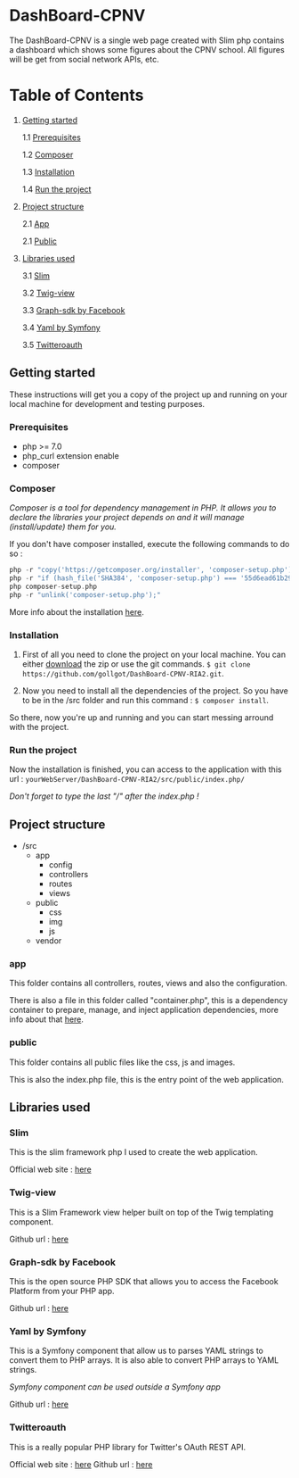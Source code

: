 # DashBoard-CPNV
The DashBoard-CPNV is a single web page created with Slim php contains a dashboard which shows some figures about the CPNV school.
All figures will be get from social network APIs, etc.

# Table of Contents
1. [Getting started](#getting-started)

    1.1 [Prerequisites](#prerequisites)

    1.2 [Composer](#composer)

    1.3 [Installation](#installation)

    1.4 [Run the project](#run-the-project)

2. [Project structure](#project-structure)

    2.1 [App](#app)
    
    2.1 [Public](#public)
    
3. [Libraries used](#external-libraries-used)

    3.1 [Slim](#slim)
    
    3.2 [Twig-view](#twig-view)
    
    3.3 [Graph-sdk by Facebook](#graph-sdk-by-facebook)
    
    3.4 [Yaml by Symfony](#yaml-by-symfony)
    
    3.5 [Twitteroauth](#twitteroauth)

## Getting started
These instructions will get you a copy of the project up and running on your local machine for development and testing purposes.

### Prerequisites 
 - php >= 7.0
 - php_curl extension enable
 - composer
 
### Composer
*Composer is a tool for dependency management in PHP. It allows you to declare the libraries your project depends on and
it will manage (install/update) them for you.*

If you don't have composer installed, execute the following commands to do so :

``` php
php -r "copy('https://getcomposer.org/installer', 'composer-setup.php');"
php -r "if (hash_file('SHA384', 'composer-setup.php') === '55d6ead61b29c7bdee5cccfb50076874187bd9f21f65d8991d46ec5cc90518f447387fb9f76ebae1fbbacf329e583e30') { echo 'Installer verified'; } else { echo 'Installer corrupt'; unlink('composer-setup.php'); } echo PHP_EOL;"
php composer-setup.php
php -r "unlink('composer-setup.php');"
```

More info about the installation [here](https://getcomposer.org/download/).

### Installation
1. First of all you need to clone the project on your local machine. You can either [download](https://github.com/gollgot/DashBoard-CPNV-RIA2/archive/master.zip) the zip or use the git commands.
`$ git clone https://github.com/gollgot/DashBoard-CPNV-RIA2.git`.

2. Now you need to install all the dependencies of the project. So you have to be in the /src folder and run this command :
`$ composer install`.

So there, now you're up and running and you can start messing arround with the project.

### Run the project
Now the installation is finished, you can access to the application with this url : `yourWebServer/DashBoard-CPNV-RIA2/src/public/index.php/`

*Don't forget to type the last "/" after the index.php !*

## Project structure
- /src
  - app
    - config
    - controllers
    - routes
    - views
  - public
    - css
    - img
    - js
  - vendor
  
### app
This folder contains all controllers, routes, views and also the configuration.

There is also a file in this folder called "container.php", this is a dependency container to prepare, manage, and inject application dependencies, more info about that [here](https://www.slimframework.com/docs/v3/concepts/di.html).

### public
This folder contains all public files like the css, js and images.

This is also the index.php file, this is the entry point of the web application.

## Libraries used

### Slim
This is the slim framework php I used to create the web application.

Official web site : [here](https://www.slimframework.com/)

### Twig-view
This is a Slim Framework view helper built on top of the Twig templating component.

Github url : [here](https://github.com/slimphp/Twig-View)

### Graph-sdk by Facebook
This is the open source PHP SDK that allows you to access the Facebook Platform from your PHP app.

Github url : [here](https://github.com/facebook/php-graph-sdk)

### Yaml by Symfony
This is a Symfony component that allow us to parses YAML strings to convert them to PHP arrays. It is also able to convert PHP arrays to YAML strings.

*Symfony component can be used outside a Symfony app*

Github url : [here](https://github.com/symfony/yaml)

### Twitteroauth
This is a really popular PHP library for Twitter's OAuth REST API.

Official web site : [here](https://twitteroauth.com/)
Github url : [here](https://github.com/abraham/twitteroauth)

